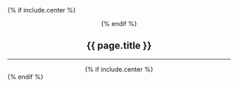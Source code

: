 {% if include.center %}<center>{% endif %}

## {{ page.title }}
<hr/>
{% if include.center %}</center>{% endif %}
